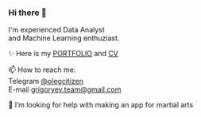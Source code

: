 ### Hi there 👋

I'm experienced Data Analyst  
and Machine Learning enthuziast.

✨ Here is my [PORTFOLIO](https://github.com/oleggrigoryev/public_projects) and [CV](https://github.com/oleggrigoryev/CV/blob/main/CV_DA_grigorev_eng_photo_Dec.2022.pdf)

📫 How to reach me:  
Telegram [@olegcitizen](https://t.me/olegcitizen)  
E-mail [grigoryev.team@gmail.com](mailto:grigoryev.team@gmail.com)  

🤔 I’m looking for help with making an app for martial arts

[comment]: <> ( - 🔭 I’m currently working on ...)
[comment]: <> ( - 🌱 I’m currently learning )
